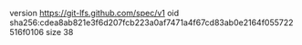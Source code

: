version https://git-lfs.github.com/spec/v1
oid sha256:cdea8ab821e3f6d207fcb223a0af7471a4f67cd83ab0e2164f055722516f0106
size 38
